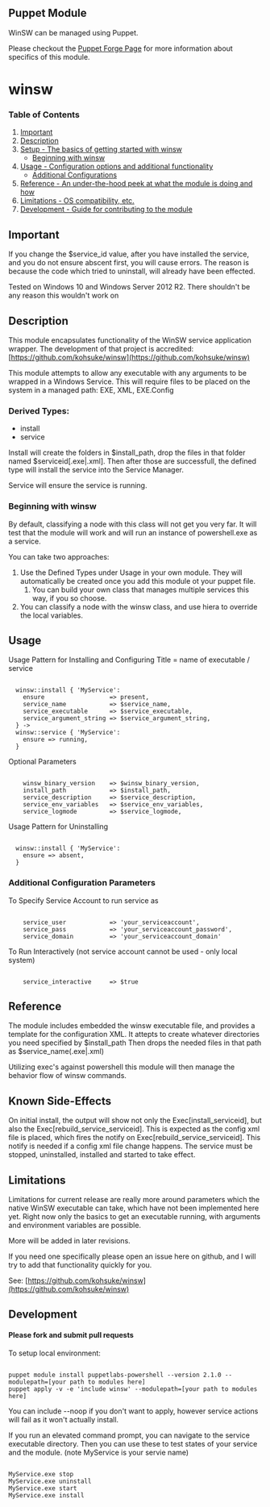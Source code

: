 ## Puppet Module

WinSW can be managed using Puppet.

Please checkout the [Puppet Forge Page](http://forge.puppet.com/kenmaglio/winsw) for more information about specifics of this module. 

# winsw

### Table of Contents

1. [Important](#important)
1. [Description](#description)
1. [Setup - The basics of getting started with winsw](#setup)
    * [Beginning with winsw](#beginning-with-winsw)
1. [Usage - Configuration options and additional functionality](#usage)
    * [Additional Configurations](#additional-configuration-parameters)
1. [Reference - An under-the-hood peek at what the module is doing and how](#reference)
1. [Limitations - OS compatibility, etc.](#limitations)
1. [Development - Guide for contributing to the module](#development)

## Important

If you change the $service_id value, after you have installed the service, and you do not ensure abscent first, you will cause errors.
The reason is because the code which tried to uninstall, will already have been effected.

Tested on Windows 10 and Windows Server 2012 R2.
There shouldn't be any reason this wouldn't work on 

## Description

This module encapsulates functionality of the WinSW service application wrapper.
The development of that project is accredited: [https://github.com/kohsuke/winsw](https://github.com/kohsuke/winsw)

This module attempts to allow any executable with any arguments to be wrapped in a Windows Service.
This will require files to be placed on the system in a managed path: EXE, XML, EXE.Config

### Derived Types:
* install 
* service

Install will create the folders in $install_path, drop the files in that folder named $serviceid[.exe|.xml].
Then after those are successfull, the defined type will install the service into the Service Manager.

Service will ensure the service is running.

### Beginning with winsw

By default, classifying a node with this class will not get you very far.
It will test that the module will work and will run an instance of powershell.exe as a service.

You can take two approaches:

1. Use the Defined Types under Usage in your own module. They will automatically be created once you add this module ot your puppet file.
   1. You can build your own class that manages multiple services this way, if you so choose.
1. You can classify a node with the winsw class, and use hiera to override the local variables.

## Usage

Usage Pattern for Installing and Configuring
Title = name of executable / service

<pre><code>
  winsw::install { 'MyService':
    ensure                  => present,
    service_name            => $service_name,
    service_executable      => $service_executable,
    service_argument_string => $service_argument_string,
  } ->
  winsw::service { 'MyService':
    ensure => running,
  }
</code></pre>

Optional Parameters
<pre><code>
    winsw_binary_version    => $winsw_binary_version,
    install_path            => $install_path,
    service_description     => $service_description,
    service_env_variables   => $service_env_variables,
    service_logmode         => $service_logmode,
</code></pre>

Usage Pattern for Uninstalling
<pre><code>
  winsw::install { 'MyService':
    ensure => absent,
  }
</code></pre>

### Additional Configuration Parameters


To Specify Service Account to run service as
<pre><code>
    service_user            => 'your_serviceaccount',
    service_pass            => 'your_serviceaccount_password',
    service_domain          => 'your_serviceaccount_domain'
</code></pre>

To Run Interactively (not service account cannot be used - only local system)
<pre><code>
    service_interactive     => $true
</code></pre>

## Reference

The module includes embedded the winsw executable file, and provides a template for the configuration XML. 
It attepts to create whatever directories you need specified by $install_path
Then drops the needed files in that path as $service_name(.exe|.xml)

Utilizing exec's against powershell this module will then manage the behavior flow of winsw commands.

## Known Side-Effects

On initial install, the output will show not only the Exec[install_serviceid], but also the Exec[rebuild_service_serviceid].
This is expected as the config xml file is placed, which fires the notify on Exec[rebuild_service_serviceid].
This notify is needed if a config xml file change happens. The service must be stopped, uninstalled, installed and started to take effect.


## Limitations

Limitations for current release are really more around parameters which the native WinSW executable can take, which have not been implemented here yet.
Right now only the basics to get an executable running, with arguments and environment variables are possible.

More will be added in later revisions.

If you need one specifically please open an issue here on github, and I will try to add that functionality quickly for you.

See: [https://github.com/kohsuke/winsw](https://github.com/kohsuke/winsw)

## Development

#### Please fork and submit pull requests

To setup local environment:
<pre><code>
puppet module install puppetlabs-powershell --version 2.1.0 --modulepath=[your path to modules here]
puppet apply -v -e 'include winsw' --modulepath=[your path to modules here]
</code></pre>
You can include --noop if you don't want to apply, however service actions will fail as it won't actually install.

If you run an elevated command prompt, you can navigate to the service executable directory.
Then you can use these to test states of your service and the module. (note MyService is your servie name)
<pre><code>
MyService.exe stop
MyService.exe uninstall
MyService.exe start
MyService.exe install
</code></pre>
